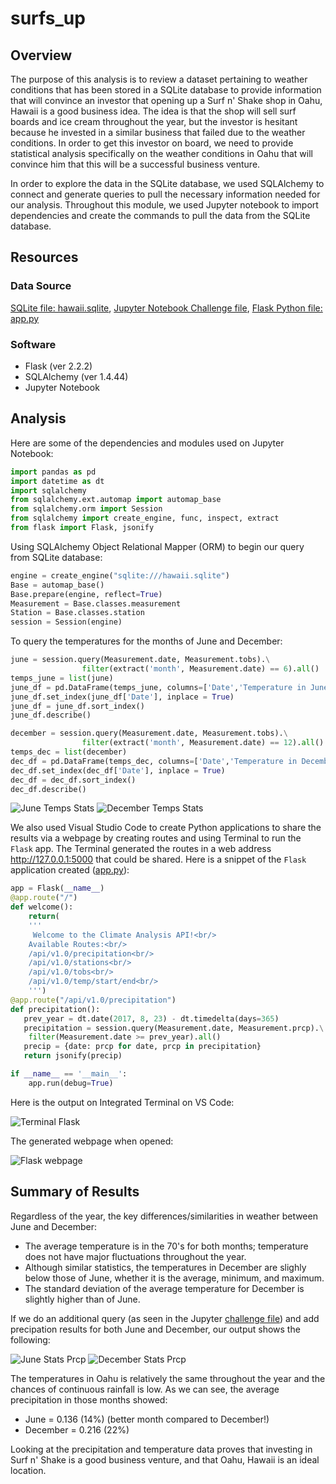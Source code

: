 # surfs_up

## Overview

The purpose of this analysis is to review a dataset pertaining to weather conditions that has been stored in a SQLite database to provide information that will convince an investor that opening up a Surf n' Shake shop in Oahu, Hawaii is a good business idea. The idea is that the shop will sell surf boards and ice cream throughout the year, but the investor is hesitant because he invested in a similar business that failed due to the weather conditions. In order to get this investor on board, we need to provide statistical analysis specifically on the weather conditions in Oahu that will convince him that this will be a successful business venture.

In order to explore the data in the SQLite database, we used SQLAlchemy to connect and generate queries to pull the necessary information needed for our analysis. Throughout this module, we used Jupyter notebook to import dependencies and create the commands to pull the data from the SQLite database.

## Resources

### Data Source

[SQLite file: hawaii.sqlite](https://github.com/doliver231/surfs_up/blob/main/hawaii.sqlite), 
[Jupyter Notebook Challenge file](https://github.com/doliver231/surfs_up/blob/main/SurfsUp_Challenge.ipynb),
[Flask Python file: app.py](https://github.com/doliver231/surfs_up/blob/main/app.py)

### Software

* Flask (ver 2.2.2)
* SQLAlchemy (ver 1.4.44)
* Jupyter Notebook

## Analysis

Here are some of the dependencies and modules used on Jupyter Notebook:

```py
import pandas as pd
import datetime as dt
import sqlalchemy
from sqlalchemy.ext.automap import automap_base
from sqlalchemy.orm import Session
from sqlalchemy import create_engine, func, inspect, extract
from flask import Flask, jsonify
```

Using SQLAlchemy Object Relational Mapper (ORM) to begin our query from SQLite database:

```py
engine = create_engine("sqlite:///hawaii.sqlite")
Base = automap_base()
Base.prepare(engine, reflect=True)
Measurement = Base.classes.measurement
Station = Base.classes.station
session = Session(engine)
```

To query the temperatures for the months of June and December:

```py
june = session.query(Measurement.date, Measurement.tobs).\
                filter(extract('month', Measurement.date) == 6).all()
temps_june = list(june)
june_df = pd.DataFrame(temps_june, columns=['Date','Temperature in June'])
june_df.set_index(june_df['Date'], inplace = True)
june_df = june_df.sort_index()
june_df.describe()
```
```py
december = session.query(Measurement.date, Measurement.tobs).\
                filter(extract('month', Measurement.date) == 12).all()
temps_dec = list(december)
dec_df = pd.DataFrame(temps_dec, columns=['Date','Temperature in December'])
dec_df.set_index(dec_df['Date'], inplace = True)
dec_df = dec_df.sort_index()
dec_df.describe()
```

![June Temps Stats](https://github.com/doliver231/surfs_up/blob/main/Images/Temps_in_June_Stats.png)
![December Temps Stats](https://github.com/doliver231/surfs_up/blob/main/Images/Temps_in_December_Stats.png)

We also used Visual Studio Code to create Python applications to share the results via a webpage by creating routes and using Terminal to run the `Flask` app. The Terminal generated the routes in a web address http://127.0.0.1:5000 that could be shared. Here is a snippet of the `Flask` application created ([app.py](https://github.com/doliver231/surfs_up/blob/main/app.py)):

```py
app = Flask(__name__)
@app.route("/")
def welcome():
    return(
    '''
     Welcome to the Climate Analysis API!<br/>
    Available Routes:<br/>
    /api/v1.0/precipitation<br/>
    /api/v1.0/stations<br/>
    /api/v1.0/tobs<br/>
    /api/v1.0/temp/start/end<br/>
    ''')
@app.route("/api/v1.0/precipitation")
def precipitation():
   prev_year = dt.date(2017, 8, 23) - dt.timedelta(days=365)
   precipitation = session.query(Measurement.date, Measurement.prcp).\
    filter(Measurement.date >= prev_year).all()
   precip = {date: prcp for date, prcp in precipitation}
   return jsonify(precip)

if __name__ == '__main__':
    app.run(debug=True)
```

Here is the output on Integrated Terminal on VS Code:

![Terminal Flask](https://github.com/doliver231/surfs_up/blob/main/Images/Flask_terminal.png)

The generated webpage when opened:

![Flask webpage](https://github.com/doliver231/surfs_up/blob/main/Images/Flask_webpage.png)

## Summary of Results

Regardless of the year, the key differences/similarities in weather between June and December:

* The average temperature is in the 70's for both months; temperature does not have major fluctuations throughout the year.
* Although similar statistics, the temperatures in December are slighly below those of June, whether it is the average, minimum, and maximum.
* The standard deviation of the average temperature for December is slightly higher than of June.

If we do an additional query (as seen in the Jupyter [challenge file](https://github.com/doliver231/surfs_up/blob/main/SurfsUp_Challenge.ipynb)) and add precipation results for both June and December, our output shows the following:

![June Stats Prcp](https://github.com/doliver231/surfs_up/blob/main/Images/Temps_Prcp_June.png)
![December Stats Prcp](https://github.com/doliver231/surfs_up/blob/main/Images/Temps_Prcp_December.png)

The temperatures in Oahu is relatively the same throughout the year and the chances of continuous rainfall is low. As we can see, the average precipitation in those months showed:

* June = 0.136 (14%) (better month compared to December!)
* December = 0.216 (22%)

Looking at the precipitation and temperature data proves that investing in Surf n' Shake is a good business venture, and that Oahu, Hawaii is an ideal location.